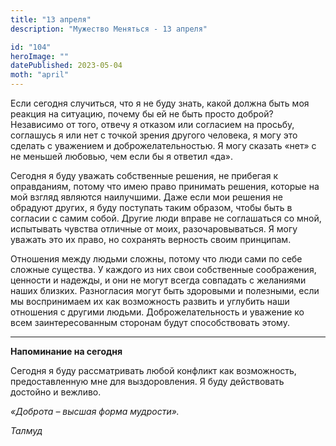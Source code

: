 ```yaml
---
title: "13 апреля"
description: "Мужество Меняться - 13 апреля"

id: "104"
heroImage: ""
datePublished: 2023-05-04
moth: "april"
---
```


Если сегодня случиться, что я не буду знать, какой должна быть моя реакция на
ситуацию, почему бы ей не быть просто доброй? Независимо от того, отвечу я
отказом или согласием на просьбу, соглашусь я или нет с точкой зрения другого
человека, я могу это сделать с уважением и доброжелательностью. Я могу сказать
«нет» с не меньшей любовью, чем если бы я ответил «да».

Сегодня я буду уважать собственные решения, не прибегая к оправданиям, потому
что имею право принимать решения, которые на мой взгляд являются наилучшими.
Даже если мои решения не обрадуют других, я буду поступать таким образом,
чтобы быть в согласии с самим собой. Другие люди вправе не соглашаться со
мной, испытывать чувства отличные от моих, разочаровываться. Я могу уважать
это их право, но сохранять верность своим принципам.

Отношения между людьми сложны, потому что люди сами по себе сложные существа.
У каждого из них свои собственные соображения, ценности и надежды, и они не
могут всегда совпадать с желаниями наших близких. Разногласия могут быть
здоровыми и полезными, если мы воспринимаем их как возможность развить и
углубить наши отношения с другими людьми. Доброжелательность и уважение ко
всем заинтересованным сторонам будут способствовать этому.

---

**Напоминание на сегодня**

Сегодня я буду рассматривать любой конфликт как возможность, предоставленную
мне для выздоровления. Я буду действовать достойно и вежливо.

_«Доброта – высшая форма мудрости»._

_Талмуд_
